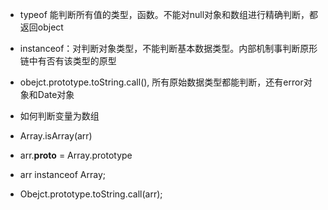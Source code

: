 * typeof 能判断所有值的类型，函数。不能对null对象和数组进行精确判断，都返回object
* instanceof：对判断对象类型，不能判断基本数据类型。内部机制事判断原形链中有否有该类型的原型
* obejct.prototype.toString.call(), 所有原始数据类型都能判断，还有error对象和Date对象

* 如何判断变量为数组
* Array.isArray(arr)
* arr.__proto__ = Array.prototype
* arr instanceof Array;
* Obejct.prototype.toString.call(arr);